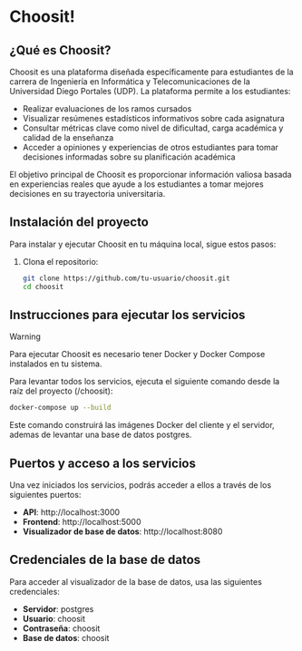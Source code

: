 # Choosit!

## ¿Qué es Choosit?

Choosit es una plataforma diseñada específicamente para estudiantes de la carrera de Ingeniería en Informática y Telecomunicaciones de la Universidad Diego Portales (UDP). La plataforma permite a los estudiantes:

- Realizar evaluaciones de los ramos cursados
- Visualizar resúmenes estadísticos informativos sobre cada asignatura
- Consultar métricas clave como nivel de dificultad, carga académica y calidad de la enseñanza
- Acceder a opiniones y experiencias de otros estudiantes para tomar decisiones informadas sobre su planificación académica

El objetivo principal de Choosit es proporcionar información valiosa basada en experiencias reales que ayude a los estudiantes a tomar mejores decisiones en su trayectoria universitaria.

## Instalación del proyecto

Para instalar y ejecutar Choosit en tu máquina local, sigue estos pasos:

1. Clona el repositorio:
   ```bash
   git clone https://github.com/tu-usuario/choosit.git
   cd choosit
   ```

## Instrucciones para ejecutar los servicios

> [!WARNING]  
> Para ejecutar Choosit es necesario tener Docker y Docker Compose instalados en tu sistema.

Para levantar todos los servicios, ejecuta el siguiente comando desde la raíz del proyecto (/choosit):

```bash
docker-compose up --build
```

Este comando construirá las imágenes Docker del cliente y el servidor, ademas de levantar una base de datos postgres.

## Puertos y acceso a los servicios

Una vez iniciados los servicios, podrás acceder a ellos a través de los siguientes puertos:

- **API**: http://localhost:3000
- **Frontend**: http://localhost:5000
- **Visualizador de base de datos**: http://localhost:8080

## Credenciales de la base de datos

Para acceder al visualizador de la base de datos, usa las siguientes credenciales:

- **Servidor**: postgres
- **Usuario**: choosit
- **Contraseña**: choosit
- **Base de datos**: choosit